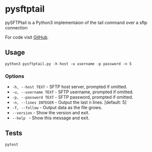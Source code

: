 # pysftptail

pySFTPtail is a Python3 implementaion of the tail command over a sftp connection

For code visit [GitHub](https://github.com/tcvieira/pysftptail).

## Usage

    python3 pysftptail.py -h host -u username -p password -n 5

### Options

* `-h, --host TEXT` - SFTP host server, prompted if omitted.
* `-u, --username TEXT` - SFTP username, prompted if omitted.
* `-p, --password TEXT` - SFTP password, prompted if omitted.
* `-n, --lines INTEGER` - Output the last n lines.  [default: 5]
* `-f, --follow` - Output data as the file grows.
* `--version` - Show the version and exit.
* `--help ` - Show this message and exit.

## Tests
    pytest
